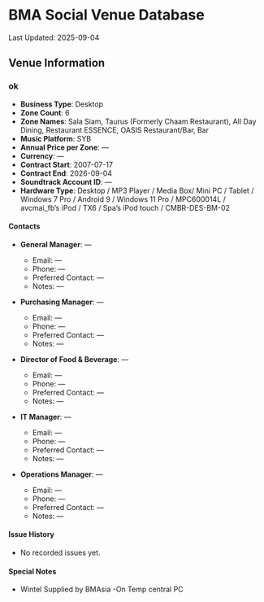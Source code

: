 # BMA Social Venue Database

Last Updated: 2025-09-04

## Venue Information

### ok
- **Business Type**: Desktop
- **Zone Count**: 6
- **Zone Names**: Sala Siam, Taurus (Formerly Chaam Restaurant), All Day Dining, Restaurant ESSENCE, OASIS Restaurant/Bar, Bar
- **Music Platform**: SYB
- **Annual Price per Zone**: —
- **Currency**: —
- **Contract Start**: 2007-07-17
- **Contract End**: 2026-09-04
- **Soundtrack Account ID**: —
- **Hardware Type**: Desktop / MP3 Player / Media Box/ Mini PC / Tablet / Windows 7 Pro / Android 9 / Windows 11 Pro / MPC600014L / avcmai_fb’s iPod / TX6 / Spa’s iPod touch / CMBR-DES-BM-02

#### Contacts
- **General Manager**: —
  - Email: —
  - Phone: —
  - Preferred Contact: —
  - Notes: —

- **Purchasing Manager**: —
  - Email: —
  - Phone: —
  - Preferred Contact: —
  - Notes: —

- **Director of Food & Beverage**: —
  - Email: —
  - Phone: —
  - Preferred Contact: —
  - Notes: —

- **IT Manager**: —
  - Email: —
  - Phone: —
  - Preferred Contact: —
  - Notes: —

- **Operations Manager**: —
  - Email: —
  - Phone: —
  - Preferred Contact: —
  - Notes: —

#### Issue History
- No recorded issues yet.

#### Special Notes
- Wintel Supplied by BMAsia -On Temp central PC
